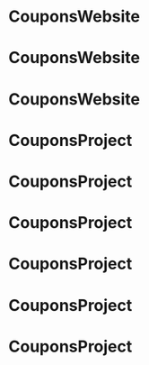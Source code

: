# CouponsWebsite
# CouponsWebsite
# CouponsWebsite
# CouponsProject
# CouponsProject
# CouponsProject
# CouponsProject
# CouponsProject
# CouponsProject

